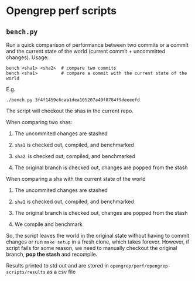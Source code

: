# Opengrep perf scripts

## `bench.py`

Run a quick comparison of performance between two commits or a commit and the current state of the world (current commit + uncommitted changes). Usage:

```
bench <sha1> <sha2>  # compare two commits
bench <sha1>         # compare a commit with the current state of the world
```

E.g.

```
./bench.py 3f4f1459c6caa1dea105207a49f8784f9deeeefd 
```

The script will checkout the shas in the current repo.

When comparing two shas:

1. The uncommited changes are stashed

2. `sha1` is checked out, compiled, and benchmarked

3. `sha2 `is checked out, compiled, and benchmarked

4. The original branch is checked out, changes are popped from the stash

When comparing a sha with the current state of the world

1. The uncommited changes are stashed

2. `sha1` is checked out, compiled, and benchmarked

3. The original branch is checked out, changes are popped from the stash

4. We compile and benchmark

So, the script leaves the world in the original state without having to commit changes or run `make setup` in a fresh clone, which takes forever. However, if script fails for some reason, we need to manually checkout the original branch, **pop the stash** and recompile.

Results printed to std out and are stored in `opengrep/perf/opengrep-scripts/results` as a csv file
